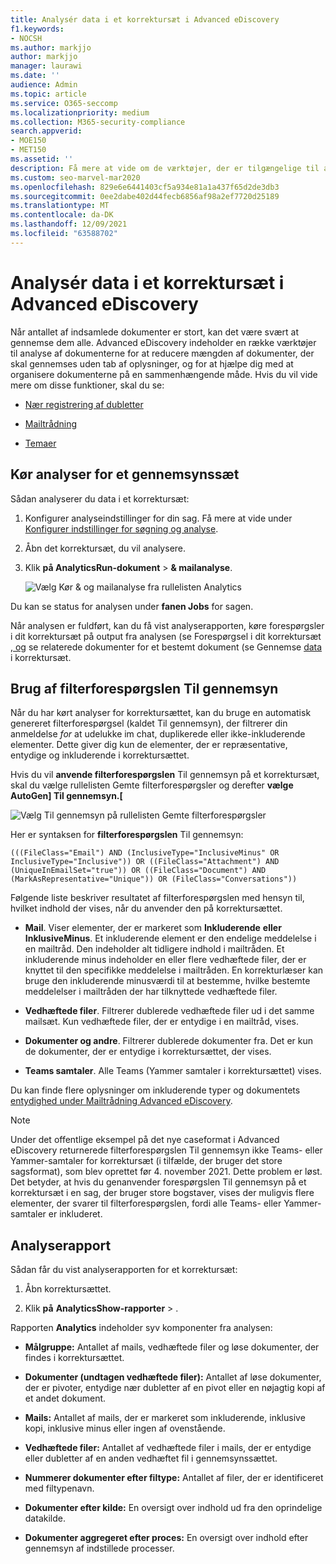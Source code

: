```yaml
---
title: Analysér data i et korrektursæt i Advanced eDiscovery
f1.keywords:
- NOCSH
ms.author: markjjo
author: markjjo
manager: laurawi
ms.date: ''
audience: Admin
ms.topic: article
ms.service: O365-seccomp
ms.localizationpriority: medium
ms.collection: M365-security-compliance
search.appverid:
- MOE150
- MET150
ms.assetid: ''
description: Få mere at vide om de værktøjer, der er tilgængelige til at organisere dokumentsæt, når du analyserer Advanced eDiscovery store og små bogstaver.
ms.custom: seo-marvel-mar2020
ms.openlocfilehash: 829e6e6441403cf5a934e81a1a437f65d2de3db3
ms.sourcegitcommit: 0ee2dabe402d44fecb6856af98a2ef7720d25189
ms.translationtype: MT
ms.contentlocale: da-DK
ms.lasthandoff: 12/09/2021
ms.locfileid: "63588702"
---
```

# <a name="analyze-data-in-a-review-set-in-advanced-ediscovery"></a>Analysér data i et korrektursæt i Advanced eDiscovery

Når antallet af indsamlede dokumenter er stort, kan det være svært at gennemse dem alle. Advanced eDiscovery indeholder en række værktøjer til analyse af dokumenterne for at reducere mængden af dokumenter, der skal gennemses uden tab af oplysninger, og for at hjælpe dig med at organisere dokumenterne på en sammenhængende måde. Hvis du vil vide mere om disse funktioner, skal du se:

- [Nær registrering af dubletter](near-duplicate-detection-in-advanced-ediscovery.md)

- [Mailtrådning](email-threading-in-advanced-ediscovery.md)

- [Temaer](themes-in-advanced-ediscovery.md)

## <a name="run-analytics-for-a-review-set"></a>Kør analyser for et gennemsynssæt

Sådan analyserer du data i et korrektursæt:

1. Konfigurer analyseindstillinger for din sag. Få mere at vide under [Konfigurer indstillinger for søgning og analyse](configure-search-and-analytics-settings-in-advanced-ediscovery.md).

2. Åbn det korrektursæt, du vil analysere.

3. Klik **på AnalyticsRun-dokument** >  **& mailanalyse**.

   ![Vælg Kør & og mailanalyse fra rullelisten Analytics](..\media\RunAnalytics1.png)

Du kan se status for analysen under **fanen Jobs** for sagen.

 Når analysen er fuldført, kan du få vist analyserapporten, køre forespørgsler i dit korrektursæt på output fra analysen (se Forespørgsel i dit korrektursæt [, og](review-set-search.md) se relaterede dokumenter for et bestemt dokument (se Gennemse [data](reviewing-data-in-review-set.md) i korrektursæt.

## <a name="using-the-for-review-filter-query"></a>Brug af filterforespørgslen Til gennemsyn

Når du har kørt analyser for korrektursættet, kan du bruge en automatisk genereret filterforespørgsel (kaldet Til gennemsyn), der filtrerer din anmeldelse *for* at udelukke im chat, duplikerede eller ikke-inkluderende elementer. Dette giver dig kun de elementer, der er repræsentative, entydige og inkluderende i korrektursættet.

Hvis du vil **anvende filterforespørgslen**  Til gennemsyn på et korrektursæt, skal du vælge rullelisten Gemte filterforespørgsler og derefter **vælge AutoGen] Til gennemsyn.\[**

![Vælg Til gennemsyn på rullelisten Gemte filterforespørgsler](..\media\ForReviewFilterQuery1.png)

Her er syntaksen for **filterforespørgslen** Til gennemsyn:

`(((FileClass="Email") AND (InclusiveType="InclusiveMinus" OR InclusiveType="Inclusive")) OR ((FileClass="Attachment") AND (UniqueInEmailSet="true")) OR ((FileClass="Document") AND (MarkAsRepresentative="Unique")) OR (FileClass="Conversations"))`

Følgende liste beskriver resultatet af filterforespørgslen med hensyn til, hvilket indhold der vises, når du anvender den på korrektursættet.

- **Mail**. Viser elementer, der er markeret som **Inkluderende** **eller InklusiveMinus**. Et inkluderende element er den endelige meddelelse i en mailtråd. Den indeholder alt tidligere indhold i mailtråden. Et inkluderende minus indeholder en eller flere vedhæftede filer, der er knyttet til den specifikke meddelelse i mailtråden. En korrekturlæser kan bruge den inkluderende minusværdi til at bestemme, hvilke bestemte meddelelser i mailtråden der har tilknyttede vedhæftede filer.

- **Vedhæftede filer**. Filtrerer dublerede vedhæftede filer ud i det samme mailsæt. Kun vedhæftede filer, der er entydige i en mailtråd, vises.

- **Dokumenter og andre**. Filtrerer dublerede dokumenter fra. Det er kun de dokumenter, der er entydige i korrektursættet, der vises.

- **Teams samtaler**. Alle Teams (Yammer samtaler i korrektursættet) vises.

Du kan finde flere oplysninger om inkluderende typer og dokumentets [entydighed under Mailtrådning Advanced eDiscovery](email-threading-in-advanced-ediscovery.md).

> [!NOTE]
> Under det offentlige eksempel på [](advanced-ediscovery-new-case-format.md) det nye caseformat i Advanced eDiscovery returnerede filterforespørgslen Til gennemsyn ikke Teams- eller Yammer-samtaler for korrektursæt (i tilfælde, der bruger det store sagsformat), som blev oprettet før 4. november 2021. Dette problem er løst. Det betyder, at hvis du genanvender  forespørgslen Til gennemsyn på et korrektursæt i en sag, der bruger store bogstaver, vises der muligvis flere elementer, der svarer til filterforespørgslen, fordi alle Teams- eller Yammer-samtaler er inkluderet.

## <a name="analytics-report"></a>Analyserapport

Sådan får du vist analyserapporten for et korrektursæt:

1. Åbn korrektursættet.

2. Klik **på** **AnalyticsShow-rapporter** > .

Rapporten **Analytics** indeholder syv komponenter fra analysen:

- **Målgruppe:** Antallet af mails, vedhæftede filer og løse dokumenter, der findes i korrektursættet.

- **Dokumenter (undtagen vedhæftede filer):** Antallet af løse dokumenter, der er pivoter, entydige nær dubletter af en pivot eller en nøjagtig kopi af et andet dokument.

- **Mails:** Antallet af mails, der er markeret som inkluderende, inklusive kopi, inklusive minus eller ingen af ovenstående.

- **Vedhæftede filer:** Antallet af vedhæftede filer i mails, der er entydige eller dubletter af en anden vedhæftet fil i gennemsynssættet.

- **Nummerer dokumenter efter filtype:** Antallet af filer, der er identificeret med filtypenavn.

- **Dokumenter efter kilde:** En oversigt over indhold ud fra den oprindelige datakilde.

- **Dokumenter aggregeret efter proces:** En oversigt over indhold efter gennemsyn af indstillede processer. 
